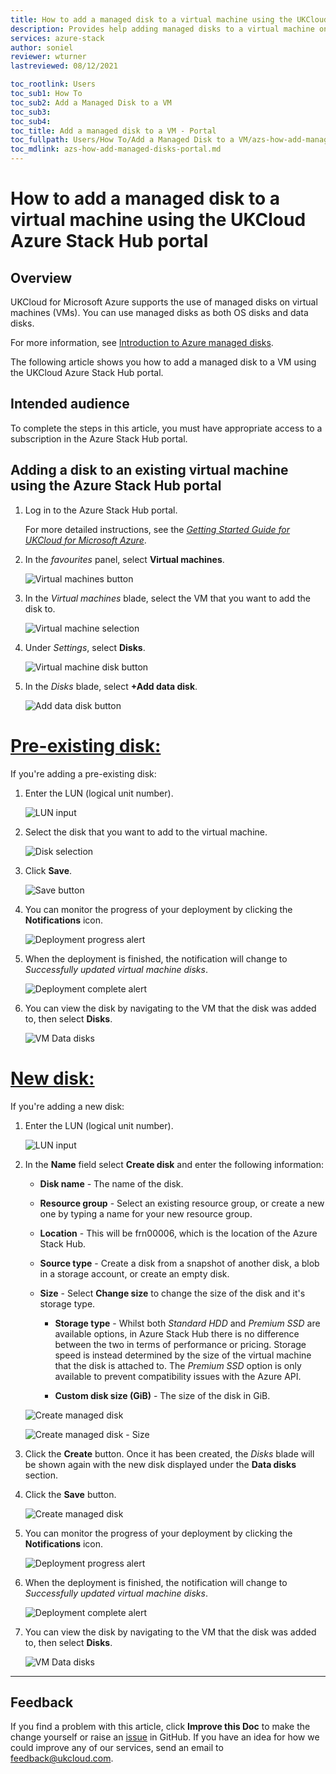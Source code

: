```yaml
---
title: How to add a managed disk to a virtual machine using the UKCloud Azure Stack Hub portal
description: Provides help adding managed disks to a virtual machine on UKCloud for Microsoft Azure
services: azure-stack
author: soniel
reviewer: wturner
lastreviewed: 08/12/2021

toc_rootlink: Users
toc_sub1: How To
toc_sub2: Add a Managed Disk to a VM
toc_sub3:
toc_sub4:
toc_title: Add a managed disk to a VM - Portal
toc_fullpath: Users/How To/Add a Managed Disk to a VM/azs-how-add-managed-disks-portal.md
toc_mdlink: azs-how-add-managed-disks-portal.md
---
```


# How to add a managed disk to a virtual machine using the UKCloud Azure Stack Hub portal

## Overview

UKCloud for Microsoft Azure supports the use of managed disks on virtual machines (VMs). You can use managed disks as both OS disks and data disks.

For more information, see [Introduction to Azure managed disks](https://docs.microsoft.com/en-us/azure/virtual-machines/windows/managed-disks-overview).

The following article shows you how to add a managed disk to a VM using the UKCloud Azure Stack Hub portal.

## Intended audience

To complete the steps in this article, you must have appropriate access to a subscription in the Azure Stack Hub portal.

## Adding a disk to an existing virtual machine using the Azure Stack Hub portal

1. Log in to the Azure Stack Hub portal.

    For more detailed instructions, see the [*Getting Started Guide for UKCloud for Microsoft Azure*](azs-gs.md).

2. In the *favourites* panel, select **Virtual machines**.

    ![Virtual machines button](images/azsp_vmsmenu.png)

3. In the *Virtual machines* blade, select the VM that you want to add the disk to.

    ![Virtual machine selection](images/azs-browser-button-vm-disks.png)

4. Under *Settings*, select **Disks**.

    ![Virtual machine disk button](images/azs-browser-button-vm-disks-setting.png)

5. In the *Disks* blade, select **+Add data disk**.

    ![Add data disk button](images/azs-browser-button-add-disk.png)

# [Pre-existing disk:](#tab/tabid-a)

If you're adding a pre-existing disk:

1. Enter the LUN (logical unit number).

    ![LUN input](images/azs-browser-input-disk-lun.png)

2. Select the disk that you want to add to the virtual machine.

    ![Disk selection](images/azs-browser-input-disk-name.png)

3. Click **Save**.

    ![Save button](images/azs-browser-button-save-add-data-disk.png)

4. You can monitor the progress of your deployment by clicking the **Notifications** icon.

    ![Deployment progress alert](images/azs-browser-notification-disks-progress.png)

5. When the deployment is finished, the notification will change to *Successfully updated virtual machine disks*.

    ![Deployment complete alert](images/azs-browser-notification-disks-complete.png)

6. You can view the disk by navigating to the VM that the disk was added to, then select **Disks**.

    ![VM Data disks](images/azs-browser-disks.png)

# [New disk:](#tab/tabid-b)

If you're adding a new disk:

1. Enter the LUN (logical unit number).

    ![LUN input](images/azs-browser-input-disk-lun.png)

2. In the **Name** field select **Create disk** and enter the following information:

    - **Disk name** - The name of the disk.

    - **Resource group** - Select an existing resource group, or create a new one by typing a name for your new resource group.

    - **Location** - This will be frn00006, which is the location of the Azure Stack Hub.

    - **Source type** - Create a disk from a snapshot of another disk, a blob in a storage account, or create an empty disk.

    - **Size** - Select **Change size** to change the size of the disk and it's storage type.

        - **Storage type** - Whilst both *Standard HDD* and *Premium SSD* are available options, in Azure Stack Hub there is no difference between the two in terms of performance or pricing. Storage speed is instead determined by the size of the virtual machine that the disk is attached to. The *Premium SSD* option is only available to prevent compatibility issues with the Azure API.

        - **Custom disk size (GiB)** - The size of the disk in GiB.

    ![Create managed disk](images/azs-browser-add-vm-disk.png)

    ![Create managed disk - Size](images/azs-browser-add-vm-disk-size.png)

3. Click the **Create** button. Once it has been created, the *Disks* blade will be shown again with the new disk displayed under the **Data disks** section.

4. Click the **Save** button.

    ![Create managed disk](images/azs-browser-button-save-add-data-disk.png)

5. You can monitor the progress of your deployment by clicking the **Notifications** icon.

    ![Deployment progress alert](images/azs-browser-notification-disks-progress.png)

6. When the deployment is finished, the notification will change to *Successfully updated virtual machine disks*.

    ![Deployment complete alert](images/azs-browser-notification-disks-complete.png)

7. You can view the disk by navigating to the VM that the disk was added to, then select **Disks**.

    ![VM Data disks](images/azs-browser-disks.png)

***

## Feedback

If you find a problem with this article, click **Improve this Doc** to make the change yourself or raise an [issue](https://github.com/UKCloud/documentation/issues) in GitHub. If you have an idea for how we could improve any of our services, send an email to <feedback@ukcloud.com>.
